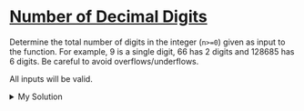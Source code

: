 # [Number of Decimal Digits](https://www.codewars.com/kata/58fa273ca6d84c158e000052)

Determine the total number of digits in the integer (`n>=0`) given as input to the function. For example, 9 is a single digit, 66 has 2 digits and 128685 has 6 digits. Be careful to avoid overflows/underflows.

All inputs will be valid.

<details><summary>My Solution</summary>

```js
function digits(n) {
  return n.toString().length
}
```

</details>
